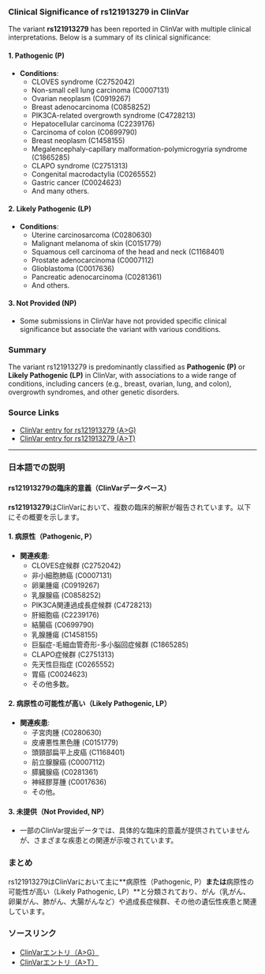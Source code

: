 ### Clinical Significance of rs121913279 in ClinVar

The variant **rs121913279** has been reported in ClinVar with multiple clinical interpretations. Below is a summary of its clinical significance:

#### 1. **Pathogenic (P)**
   - **Conditions**: 
     - CLOVES syndrome (C2752042)
     - Non-small cell lung carcinoma (C0007131)
     - Ovarian neoplasm (C0919267)
     - Breast adenocarcinoma (C0858252)
     - PIK3CA-related overgrowth syndrome (C4728213)
     - Hepatocellular carcinoma (C2239176)
     - Carcinoma of colon (C0699790)
     - Breast neoplasm (C1458155)
     - Megalencephaly-capillary malformation-polymicrogyria syndrome (C1865285)
     - CLAPO syndrome (C2751313)
     - Congenital macrodactylia (C0265552)
     - Gastric cancer (C0024623)
     - And many others.

#### 2. **Likely Pathogenic (LP)**
   - **Conditions**:
     - Uterine carcinosarcoma (C0280630)
     - Malignant melanoma of skin (C0151779)
     - Squamous cell carcinoma of the head and neck (C1168401)
     - Prostate adenocarcinoma (C0007112)
     - Glioblastoma (C0017636)
     - Pancreatic adenocarcinoma (C0281361)
     - And others.

#### 3. **Not Provided (NP)**
   - Some submissions in ClinVar have not provided specific clinical significance but associate the variant with various conditions.

### Summary
The variant rs121913279 is predominantly classified as **Pathogenic (P)** or **Likely Pathogenic (LP)** in ClinVar, with associations to a wide range of conditions, including cancers (e.g., breast, ovarian, lung, and colon), overgrowth syndromes, and other genetic disorders.

### Source Links
- [ClinVar entry for rs121913279 (A>G)](https://www.ncbi.nlm.nih.gov/clinvar/variation/13652)
- [ClinVar entry for rs121913279 (A>T)](https://www.ncbi.nlm.nih.gov/clinvar/variation/13653)

---

### 日本語での説明

#### rs121913279の臨床的意義（ClinVarデータベース）

**rs121913279**はClinVarにおいて、複数の臨床的解釈が報告されています。以下にその概要を示します。

#### 1. **病原性（Pathogenic, P）**
   - **関連疾患**:
     - CLOVES症候群 (C2752042)
     - 非小細胞肺癌 (C0007131)
     - 卵巣腫瘍 (C0919267)
     - 乳腺腺癌 (C0858252)
     - PIK3CA関連過成長症候群 (C4728213)
     - 肝細胞癌 (C2239176)
     - 結腸癌 (C0699790)
     - 乳腺腫瘍 (C1458155)
     - 巨脳症-毛細血管奇形-多小脳回症候群 (C1865285)
     - CLAPO症候群 (C2751313)
     - 先天性巨指症 (C0265552)
     - 胃癌 (C0024623)
     - その他多数。

#### 2. **病原性の可能性が高い（Likely Pathogenic, LP）**
   - **関連疾患**:
     - 子宮肉腫 (C0280630)
     - 皮膚悪性黒色腫 (C0151779)
     - 頭頸部扁平上皮癌 (C1168401)
     - 前立腺腺癌 (C0007112)
     - 膵臓腺癌 (C0281361)
     - 神経膠芽腫 (C0017636)
     - その他。

#### 3. **未提供（Not Provided, NP）**
   - 一部のClinVar提出データでは、具体的な臨床的意義が提供されていませんが、さまざまな疾患との関連が示唆されています。

### まとめ
rs121913279はClinVarにおいて主に**病原性（Pathogenic, P）**または**病原性の可能性が高い（Likely Pathogenic, LP）**と分類されており、がん（乳がん、卵巣がん、肺がん、大腸がんなど）や過成長症候群、その他の遺伝性疾患と関連しています。

### ソースリンク
- [ClinVarエントリ（A>G）](https://www.ncbi.nlm.nih.gov/clinvar/variation/13652)
- [ClinVarエントリ（A>T）](https://www.ncbi.nlm.nih.gov/clinvar/variation/13653)